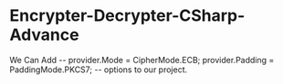 # Encrypter-Decrypter-CSharp-Advance

We Can Add --
provider.Mode = CipherMode.ECB;
provider.Padding = PaddingMode.PKCS7;
-- options to our project.
